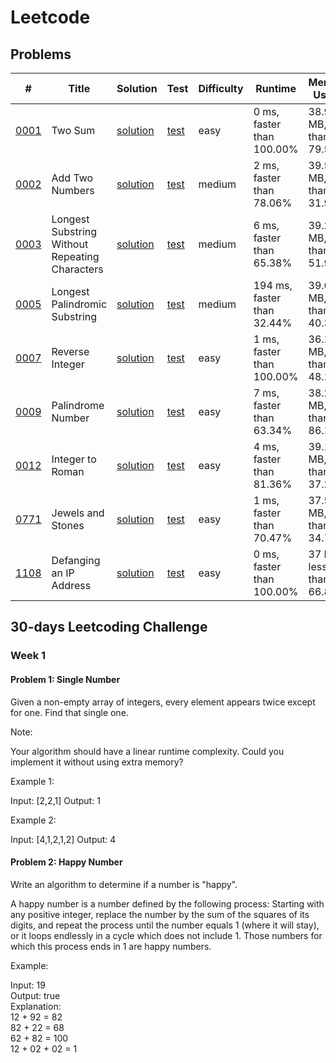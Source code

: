 Leetcode
========

Problems
--------

|    #   | Title   |   Solution    | Test | Difficulty  | Runtime | Memory Usage |
|--------|---------|---------------|------|-------------|---------|--------------|
|[0001](https://leetcode.com/problems/two-sum/)    | Two Sum   | [solution](src/main/java/learn/algo/leetcode/problemset/p0001twosum/Solution.java) | [test](src/test/java/learn/algo/leetcode/problemset/p0001twosum/SolutionTwoSumTest.java)    | easy    | 0 ms, faster than 100.00% | 38.9 MB, less than 79.58% |
|[0002](https://leetcode.com/problems/add-two-numbers) | Add Two Numbers | [solution](src/main/java/learn/algo/leetcode/problemset/p0002addtwonumbers/Solution.java) | [test](src/test/java/learn/algo/leetcode/problemset/p0002addtwonumbers/SolutionTest.java) | medium | 2 ms, faster than 78.06% | 39.5 MB, less than 31.94% |
|[0003](https://leetcode.com/problems/longest-substring-without-repeating-characters/) | Longest Substring Without Repeating Characters | [solution](src/main/java/learn/algo/leetcode/problemset/p0003longsubstring/Solution.java) | [test](src/test/java/learn/algo/leetcode/problemset/p0003longsubstring/SolutionTest.java) | medium | 6 ms, faster than 65.38% | 39.2 MB, less than 51.98% |
|[0005](https://leetcode.com/problems/longest-palindromic-substring/) | Longest Palindromic Substring | [solution](src/main/java/learn/algo/leetcode/problemset/p0005longpalndrm/Solution.java) | [test](src/test/java/learn/algo/leetcode/problemset/p0005longpalndrm/SolutionTest.java) | medium | 194 ms, faster than 32.44% | 39.6 MB, less than 40.35% |
|[0007](https://leetcode.com/problems/reverse-integer/) | Reverse Integer | [solution](src/main/java/learn/algo/leetcode/problemset/p0007reverseint/Solution.java) | [test](src/test/java/learn/algo/leetcode/problemset/p0007reverseint/SolutionTest.java) | easy | 1 ms, faster than 100.00% | 36.1 MB, less than 48.10% |
|[0009](https://leetcode.com/problems/palindrome-number/) | Palindrome Number | [solution](src/main/java/learn/algo/leetcode/problemset/p0009palindrome/Solution.java) | [test](src/test/java/learn/algo/leetcode/problemset/p0009palindrome/SolutionTest.java) | easy | 7 ms, faster than 63.34% | 38.2 MB, less than 86.19% |
|[0012](https://leetcode.com/problems/integer-to-roman/) | Integer to Roman | [solution](src/main/java/learn/algo/leetcode/problemset/p0012inttoroman/Solution.java) | [test](src/test/java/learn/algo/leetcode/problemset/p0012inttoroman/SolutionTest.java) | easy | 4 ms, faster than 81.36% | 39.1 MB, less than 37.21% |
|[0771](https://leetcode.com/problems/jewels-and-stones/) | Jewels and Stones | [solution](src/main/java/learn/algo/leetcode/problemset/p0771jewelsstones/Solution.java) | [test](src/test/java/learn/algo/leetcode/problemset/p0771jewelsstones/SolutionTest.java) | easy | 1 ms, faster than 70.47% | 37.5 MB, less than 34.74% |
|[1108](https://leetcode.com/problems/defanging-an-ip-address/) | Defanging an IP Address | [solution](src/main/java/learn/algo/leetcode/problemset/p1108defangip/Solution.java) | [test](src/test/java/learn/algo/leetcode/problemset/p1108defangip/SolutionTest.java) | easy | 0 ms, faster than 100.00% | 37 MB, less than 66.88% |



30-days Leetcoding Challenge
----------------------------

### Week 1

#### Problem 1: Single Number

Given a non-empty array of integers, every element appears twice except for one. Find that single one.

Note:

Your algorithm should have a linear runtime complexity. Could you implement it without using extra memory?

Example 1:

Input: [2,2,1]
Output: 1

Example 2:

Input: [4,1,2,1,2]
Output: 4


#### Problem 2: Happy Number
     
 Write an algorithm to determine if a number is "happy".
 
 A happy number is a number defined by the following process: Starting with any positive integer, 
 replace the number by the sum of the squares of its digits, and repeat the process until the number 
 equals 1 (where it will stay), or it loops endlessly in a cycle which does not include 1. 
 Those numbers for which this process ends in 1 are happy numbers.
 
 Example: 
 
 Input: 19  
 Output: true  
 Explanation:   
 12 + 92 = 82  
 82 + 22 = 68  
 62 + 82 = 100  
 12 + 02 + 02 = 1  

